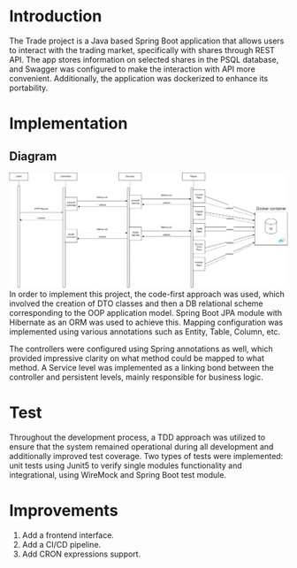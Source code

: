 # Introduction
The Trade project is a Java based Spring Boot application that allows users to interact with the trading market, specifically with shares through REST API. The app stores information on selected shares in the PSQL database, and Swagger was configured to make the interaction with API more convenient. Additionally, the application was dockerized to enhance its portability.

# Implementation
## Diagram
![diagram.jpg](src/main/resources/diagram.jpg)
In order to implement this project, the code-first approach was used, which involved the creation of DTO classes and then a DB relational scheme corresponding to the OOP application model. Spring Boot JPA module with Hibernate as an ORM was used to achieve this. Mapping configuration was implemented using various annotations such as Entity, Table, Column, etc.

The controllers were configured using Spring annotations as well, which provided impressive clarity on what method could be mapped to what method. A Service level was implemented as a linking bond between the controller and persistent levels, mainly responsible for business logic.

# Test
Throughout the development process, a TDD approach was utilized to ensure that the system remained operational during all development and additionally improved test coverage. Two types of tests were implemented: unit tests using Junit5 to verify single modules functionality and integrational, using WireMock and Spring Boot test module.

# Improvements
1)	Add a frontend interface.
2)	Add a CI/CD pipeline.
3)	Add CRON expressions support.

